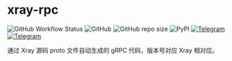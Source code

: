 # xray-rpc

![GitHub Workflow Status](https://img.shields.io/github/workflow/status/laoshan-tech/xray-rpc/python-publish?style=flat-square)
![GitHub](https://img.shields.io/github/license/laoshan-tech/xray-rpc?style=flat-square)
![GitHub repo size](https://img.shields.io/github/repo-size/laoshan-tech/xray-rpc?style=flat-square)
![PyPI](https://img.shields.io/pypi/v/xray-rpc?color=blue&style=flat-square)
[![Telegram](https://img.shields.io/badge/news-telegram-26A5E4?style=flat-square&logo=telegram)](https://t.me/laoshan_tech)
[![Telegram](https://img.shields.io/badge/chat-telegram-26A5E4?style=flat-square&logo=telegram)](https://t.me/laoshan_tech_discuss)

通过 Xray 源码 proto 文件自动生成的 gRPC 代码，版本号对应 Xray 相对应。
